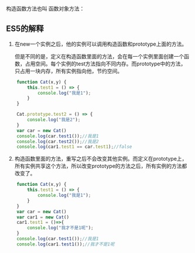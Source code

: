 构造函数方法也叫 函数对象方法：



## ES5的解释

1. 在new一个实例之后，他的实例可以调用构造函数和prototype上面的方法。

   但是不同的是，定义在构造函数里面的方法，会在每一个实例里面创建一个函数，占用空间。每个实例的test方法指向不同内存。而prototype中的方法，只占用一块内存，所有实例指向他，节约空间。

```js
    function Cat(x,y) {
        this.test1 = () => {
            console.log("我是1");
        }
    }

    Cat.prototype.test2 = () => {
        console.log("我是2");
    }
    var car = new Cat()
    console.log(car.test1());//我是1
    console.log(car.test2());//我是2
	console.log(car1.test1 == car.test1);//false

```

2. 构造函数里面的方法，重写之后不会改变其他实例。而定义在prototype上，所有实例共享这个方法，所以改变prototype的方法之后，所有实例的方法都改变了。

```js
    function Cat(x,y) {
        this.test1 = () => {
            console.log("我是1");
        }
    }
    var car = new Cat()
    var car1 = new Cat()
    car1.test1 = ()=>{
        console.log("我才不是1呢");
    }
    console.log(car.test1());//我是1
    console.log(car1.test1());//我才不是1呢
```





